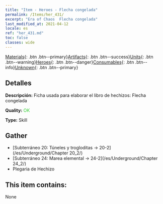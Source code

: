 ```yaml
---
title: "Item - Heroes - Flecha congelada"
permalink: /Items/her_431/
excerpt: "Era of Chaos  Flecha congelada"
last_modified_at: 2021-04-12
locale: es
ref: "her_431.md"
toc: false
classes: wide
---
```

 [Materials](/es/Items/){: .btn .btn--primary}[Artifacts](/es/Items/Artifacts/){: .btn .btn--success}[Units](/es/Items/Units/){: .btn .btn--warning}[Heroes](/es/Items/Heroes/){: .btn .btn--danger}[Consumables](/es/Items/Consumables/){: .btn .btn--info}[Unknown](/es/Items/Unknown/){: .btn .btn--primary}

## Detalles
 **Descripción:** Ficha usada para elaborar el libro de hechizos: Flecha congelada

 **Quality:** <span style="color: #32CD32">OK</span>

 **Type:** Skill

## Gather

*    [Subterráneo 20: Túneles y trogloditas -> 20-2](/es/Underground/Chapter 20_2/) 
*    [Subterráneo 24: Marea elemental -> 24-2](/es/Underground/Chapter 24_2/) 
*    Plegaria de Hechizo 

## This item contains:

  None

